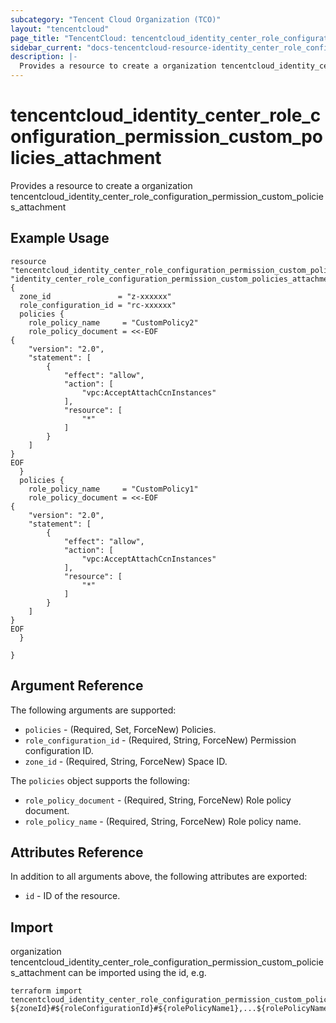 ```yaml
---
subcategory: "Tencent Cloud Organization (TCO)"
layout: "tencentcloud"
page_title: "TencentCloud: tencentcloud_identity_center_role_configuration_permission_custom_policies_attachment"
sidebar_current: "docs-tencentcloud-resource-identity_center_role_configuration_permission_custom_policies_attachment"
description: |-
  Provides a resource to create a organization tencentcloud_identity_center_role_configuration_permission_custom_policies_attachment
---
```


# tencentcloud_identity_center_role_configuration_permission_custom_policies_attachment

Provides a resource to create a organization tencentcloud_identity_center_role_configuration_permission_custom_policies_attachment

## Example Usage

```hcl
resource "tencentcloud_identity_center_role_configuration_permission_custom_policies_attachment" "identity_center_role_configuration_permission_custom_policies_attachment" {
  zone_id               = "z-xxxxxx"
  role_configuration_id = "rc-xxxxxx"
  policies {
    role_policy_name     = "CustomPolicy2"
    role_policy_document = <<-EOF
{
    "version": "2.0",
    "statement": [
        {
            "effect": "allow",
            "action": [
                "vpc:AcceptAttachCcnInstances"
            ],
            "resource": [
                "*"
            ]
        }
    ]
}
EOF
  }
  policies {
    role_policy_name     = "CustomPolicy1"
    role_policy_document = <<-EOF
{
    "version": "2.0",
    "statement": [
        {
            "effect": "allow",
            "action": [
                "vpc:AcceptAttachCcnInstances"
            ],
            "resource": [
                "*"
            ]
        }
    ]
}
EOF
  }

}
```

## Argument Reference

The following arguments are supported:

* `policies` - (Required, Set, ForceNew) Policies.
* `role_configuration_id` - (Required, String, ForceNew) Permission configuration ID.
* `zone_id` - (Required, String, ForceNew) Space ID.

The `policies` object supports the following:

* `role_policy_document` - (Required, String, ForceNew) Role policy document.
* `role_policy_name` - (Required, String, ForceNew) Role policy name.

## Attributes Reference

In addition to all arguments above, the following attributes are exported:

* `id` - ID of the resource.



## Import

organization tencentcloud_identity_center_role_configuration_permission_custom_policies_attachment can be imported using the id, e.g.

```
terraform import tencentcloud_identity_center_role_configuration_permission_custom_policies_attachment.identity_center_role_configuration_permission_custom_policies_attachment ${zoneId}#${roleConfigurationId}#${rolePolicyName1},...${rolePolicyNameN}
```

